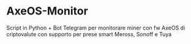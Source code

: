 # AxeOS-Monitor
Script in Python + Bot Telegram per monitorare miner con fw AxeOS di criptovalute con supporto per prese smart Meross, Sonoff e Tuya
